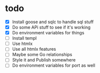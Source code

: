 # todo

- [x] Install goose and sqlc to handle sql stuff
- [x] Do some APi stuff to see if it's working
- [x] Do environment variables for things
- [ ] Install templ
- [ ] Use htmlx
- [ ] Use all htmlx features
- [ ] Maybe some Go relationships
- [ ] Style it and Publish somewhere
- [ ] Do environment variables for port as well